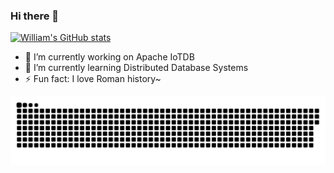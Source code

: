 ### Hi there 👋

[![William's GitHub stats](https://github-readme-stats.vercel.app/api?username=szywilliam&theme=buefy)](https://github.com/anuraghazra/github-readme-stats)

- 🔭 I’m currently working on Apache IoTDB 
- 🌱 I’m currently learning Distributed Database Systems
- ⚡ Fun fact: I love Roman history~


<div align="center"><img src="https://raw.githubusercontent.com/Achuan-2/Achuan-2/main/assets/github-contribution-grid-snake.svg" ></div>


<!--
**SzyWilliam/SzyWilliam** is a ✨ _special_ ✨ repository because its `README.md` (this file) appears on your GitHub profile.

Here are some ideas to get you started:


-->
